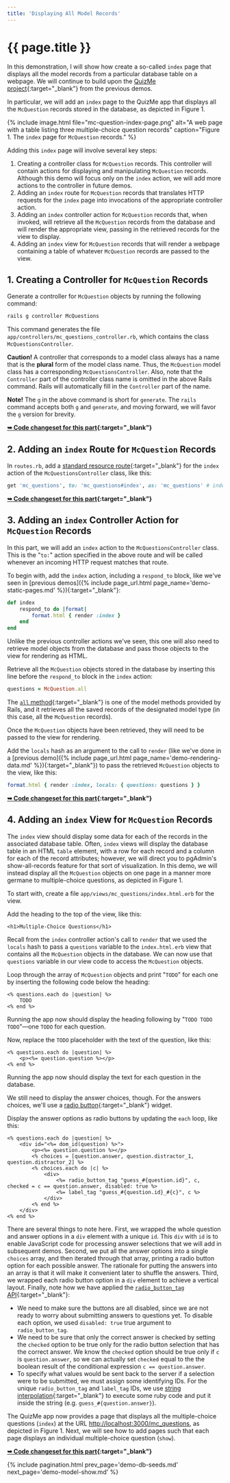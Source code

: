 ```yaml
---
title: 'Displaying All Model Records'
---
```


# {{ page.title }}

In this demonstration, I will show how create a so-called `index` page that displays all the model records from a particular database table on a webpage. We will continue to build upon the [QuizMe project](https://github.com/human-se/quiz-me-2020){:target="_blank"} from the previous demos.

In particular, we will add an `index` page to the QuizMe app that displays all the `McQuestion` records stored in the database, as depicted in Figure 1.

{% include image.html file="mc-question-index-page.png" alt="A web page with a table listing three multiple-choice question records" caption="Figure 1. The `index` page for `McQuestion` records." %}

Adding this `index` page will involve several key steps:

1. Creating a controller class for `McQuestion` records. This controller will contain actions for displaying and manipulating `McQuestion` records. Although this demo will focus only on the `index` action, we will add more actions to the controller in future demos.
1. Adding an `index` route for `McQuestion` records that translates HTTP requests for the `index` page into invocations of the appropriate controller action.
1. Adding an `index` controller action for `McQuestion` records that, when invoked, will retrieve all the `McQuestion` records from the database and will render the appropriate view, passing in the retrieved records for the view to display.
1. Adding an `index` view for `McQuestion` records that will render a webpage containing a table of whatever `McQuestion` records are passed to the view.

## 1. Creating a Controller for `McQuestion` Records

Generate a controller for `McQuestion` objects by running the following command:

```bash
rails g controller McQuestions
```

This command generates the file `app/controllers/mc_questions_controller.rb`, which contains the class `McQuestionsController`.

**Caution!** A controller that corresponds to a model class always has a name that is the **plural** form of the model class name. Thus, the `McQuestion` model class has a corresponding `McQuestionsController`. Also, note that the `Controller` part of the controller class name is omitted in the above Rails command. Rails will automatically fill in the `Controller` part of the name.

**Note!** The `g` in the above command is short for `generate`. The `rails` command accepts both `g` and `generate`, and moving forward, we will favor the `g` version for brevity.

**[➥ Code changeset for this part](https://github.com/human-se/quiz-me-2020/commit/8e13792ed774dc70b134f253d9e5ef383fedc585){:target="_blank"}**

## 2. Adding an `index` Route for `McQuestion` Records

In `routes.rb`, add a [standard resource route](https://guides.rubyonrails.org/v6.0.0/routing.html#crud-verbs-and-actions){:target="_blank"} for the `index` action of the `McQuestionsController` class, like this:

```ruby
get 'mc_questions', to: 'mc_questions#index', as: 'mc_questions' # index
```

**[➥ Code changeset for this part](https://github.com/human-se/quiz-me-2020/commit/a482fd2caf20383c3d1f2f419c4ce280ba771779){:target="_blank"}**

## 3. Adding an `index` Controller Action for `McQuestion` Records

In this part, we will add an `index` action to the `McQuestionsController` class. This is the "`to:`" action specified in the above route and will be called whenever an incoming HTTP request matches that route.

To begin with, add the `index` action, including a `respond_to` block, like we've seen in [previous demos]({% include page_url.html page_name='demo-static-pages.md' %}){:target="_blank"}:

```ruby
def index
    respond_to do |format|
        format.html { render :index }
    end
end
```

Unlike the previous controller actions we've seen, this one will also need to retrieve model objects from the database and pass those objects to the view for rendering as HTML.

Retrieve all the `McQuestion` objects stored in the database by inserting this line before the `respond_to` block in the `index` action:

```ruby
questions = McQuestion.all
```

The [`all` method](https://api.rubyonrails.org/v6.0.0/classes/ActiveRecord/Scoping/Named/ClassMethods.html#method-i-all){:target="_blank"} is one of the model methods provided by Rails, and it retrieves all the saved records of the designated model type (in this case, all the `McQuestion` records).

Once the `McQuestion` objects have been retrieved, they will need to be passed to the view for rendering.

Add the `locals` hash as an argument to the call to `render` (like we've done in a [previous demo]({% include page_url.html page_name='demo-rendering-data.md' %}){:target="_blank"}) to pass the retrieved `McQuestion` objects to the view, like this:

```ruby
format.html { render :index, locals: { questions: questions } }
```

**[➥ Code changeset for this part](https://github.com/human-se/quiz-me-2020/commit/ccc09baf49bc99dd36c6934a4c326c1790be8c2d){:target="_blank"}**

## 4. Adding an `index` View for `McQuestion` Records

The `index` view should display some data for each of the records in the associated database table. Often, `index` views will display the database table in an HTML `table` element, with a row for each record and a column for each of the record attributes; however, we will direct you to pgAdmin's show-all-records feature for that sort of visualization. In this demo, we will instead display all the `McQuestion` objects on one page in a manner more germane to multiple-choice questions, as depicted in Figure 1.

To start with, create a file `app/views/mc_questions/index.html.erb` for the view.

Add the heading to the top of the view, like this:

```erb
<h1>Multiple-Choice Questions</h1>
```

Recall from the `index` controller action's call to `render` that we used the `locals` hash to pass a `questions` variable to the `index.html.erb` view that contains all the `McQuestion` objects in the database. We can now use that `questions` variable in our view code to access the `McQuestion` objects.

Loop through the array of `McQuestion` objects and print "`TODO`" for each one by inserting the following code below the heading:

```erb
<% questions.each do |question| %>
    TODO
<% end %>
```

Running the app now should display the heading following by "`TODO TODO TODO`"—one `TODO` for each question.

Now, replace the `TODO` placeholder with the text of the question, like this:

```erb
<% questions.each do |question| %>
    <p><%= question.question %></p>
<% end %>
```

Running the app now should display the text for each question in the database.

We still need to display the answer choices, though. For the answers choices, we'll use a [radio button](https://en.wikipedia.org/wiki/Radio_button){:target="_blank"} widget.

Display the answer options as radio buttons by updating the `each` loop, like this:

```erb
<% questions.each do |question| %>
    <div id="<%= dom_id(question) %>">
        <p><%= question.question %></p>
        <% choices = [question.answer, question.distractor_1, question.distractor_2] %>
        <% choices.each do |c| %>
            <div>
                <%= radio_button_tag "guess_#{question.id}", c, checked = c == question.answer, disabled: true %>
                <%= label_tag "guess_#{question.id}_#{c}", c %>
            </div>
        <% end %>
    </div>
<% end %>
```

There are several things to note here. First, we wrapped the whole question and answer options in a `div` element with a unique `id`. This `div` with `id` is to enable JavaScript code for processing answer selections that we will add in subsequent demos. Second, we put all the answer options into a single `choices` array, and then iterated through that array, printing a radio button option for each possible answer. The rationale for putting the answers into an array is that it will make it convenient later to shuffle the answers. Third, we wrapped each radio button option in a `div` element to achieve a vertical layout. Finally, note how we have applied the [`radio_button_tag` API](https://api.rubyonrails.org/v6.0.0/classes/ActionView/Helpers/FormTagHelper.html#method-i-radio_button_tag){:target="_blank"}:

- We need to make sure the buttons are all disabled, since we are not ready to worry about submitting answers to questions yet. To disable each option, we used `disabled: true` true argument to `radio_button_tag`.
- We need to be sure that only the correct answer is checked by setting the `checked` option to be true only for the radio button selection that has the correct answer. We know the `checked` option should be true only if `c` is `question.answer`, so we can actually set `checked` equal to the the boolean result of the conditional expression `c == question.answer`.
- To specify what values would be sent back to the server if a selection were to be submitted, we must assign some identifying IDs. For the unique `radio_button_tag` and `label_tag` IDs, we use [string interpolation](https://docs.ruby-lang.org/en/2.6.0/syntax/literals_rdoc.html#label-Strings){:target="_blank"} to execute some ruby code and put it inside the string (e.g. `guess_#{question.answer}`).

The QuizMe app now provides a page that displays all the multiple-choice questions (`index`) at the URL <http://localhost:3000/mc_questions>, as depicted in Figure 1. Next, we will see how to add pages such that each page displays an individual multiple-choice question (`show`).

**[➥ Code changeset for this part](https://github.com/human-se/quiz-me-2020/commit/0de2b324f4647802452da399445055cc8d23c186){:target="_blank"}**

{% include pagination.html prev_page='demo-db-seeds.md' next_page='demo-model-show.md' %}
